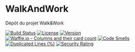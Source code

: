 # WalkAndWork
Dépôt du projet Walk&amp;Work

[![Build Status](https://img.shields.io/travis/raphaeldepain/WalkAndWork/master.svg?style=flat-square)](https://travis-ci.com/raphaeldepain/WalkAndWork.svg?branch=master)
[![License](https://img.shields.io/github/license/raphaeldepain/WalkAndWork.svg?style=flat-square)](LICENSE)
[![Version](https://img.shields.io/github/tag/raphaeldepain/WalkAndWork.svg?label=version&style=flat-square)](build.gradle)
[![Waffle.io - Columns and their card count](https://badge.waffle.io/raphaeldepain/WalkAndWork.svg?columns=all)](https://waffle.io/raphaeldepain/WalkAndWork)
[![Code Smells](https://sonarcloud.io/api/project_badges/measure?project=raphaeldepain_WalkAndWork&metric=code_smells)](https://sonarcloud.io/dashboard?id=raphaeldepain_WalkAndWork)
[![Duplicated Lines (%)](https://sonarcloud.io/api/project_badges/measure?project=raphaeldepain_WalkAndWork&metric=duplicated_lines_density)](https://sonarcloud.io/dashboard?id=raphaeldepain_WalkAndWork)
[![Security Rating](https://sonarcloud.io/api/project_badges/measure?project=raphaeldepain_WalkAndWork&metric=security_rating)](https://sonarcloud.io/dashboard?id=raphaeldepain_WalkAndWork)
